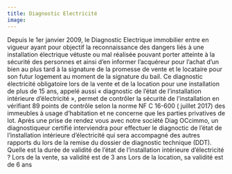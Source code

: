 ```yaml
---
title: Diagnostic Electricité
image:
---
```



Depuis le 1er janvier 2009, le Diagnostic Electrique immobilier entre en vigueur ayant  pour objectif la reconnaissance des dangers liés à une installation électrique vétuste ou mal réalisée pouvant porter atteinte à la sécurité des personnes et ainsi d’en informer l’acquéreur pour l’achat d’un bien au plus tard à la signature de la promesse de vente et le locataire pour son futur logement au moment de la signature du bail.
Ce diagnostic électricité obligatoire lors de la vente et de la location pour une installation de plus de 15 ans, appelé aussi « diagnostic de l’état de l’installation intérieure d’électricité », permet de contrôler la sécurité de l’installation en vérifiant 89 points de contrôle selon la norme NF C 16-600 ( juillet 2017) des immeubles à usage d’habitation et ne concerne que les parties privatives de lot.
Après une prise de rendez vous avec notre société Diag OCcimmo, un diagnostiqueur certifié interviendra pour effectuer le diagnoctic de l’état de l’installation intérieure d’électricité qui sera accompagné des autres rapports du lors de la remise du dossier de diagnostic technique (DDT). 
Quelle est la durée de validité de l’état de l’installation intérieure d’électricité ?
Lors de la vente, sa validité est de 3 ans
Lors de la location, sa validité est de 6 ans
